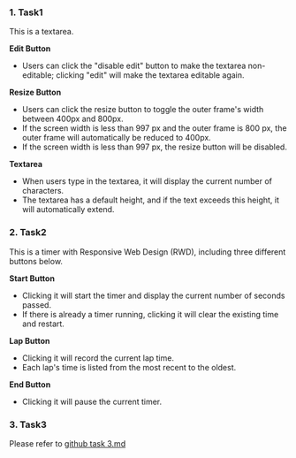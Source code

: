 ### **1. Task1**

This is a textarea.

**Edit Button**

- Users can click the "disable edit" button to make the textarea non-editable; clicking "edit" will make the textarea editable again.

**Resize Button**

- Users can click the resize button to toggle the outer frame's width between 400px and 800px.
- If the screen width is less than 997 px and the outer frame is 800 px, the outer frame will automatically be reduced to 400px.
- If the screen width is less than 997 px, the resize button will be disabled.

**Textarea**

- When users type in the textarea, it will display the current number of characters.
- The textarea has a default height, and if the text exceeds this height, it will automatically extend.

### **2. Task2**

This is a timer with Responsive Web Design (RWD), including three different buttons below.

**Start Button**

- Clicking it will start the timer and display the current number of seconds passed.
- If there is already a timer running, clicking it will clear the existing time and restart.

**Lap Button**

- Clicking it will record the current lap time.
- Each lap's time is listed from the most recent to the oldest.

**End Button**

- Clicking it will pause the current timer.

### **3. Task3**

Please refer to [github task 3.md](https://github.com/YohaLin/viewsonic/blob/main/task%203.md)